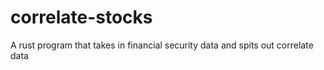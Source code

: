 # correlate-stocks
A rust program that takes in financial security data and spits out correlate data
